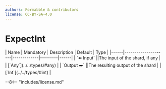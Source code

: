 ```yaml
---
authors: Formabble & contributors
license: CC-BY-SA-4.0
---
```



# ExpectInt

<div class="sh-parameters" markdown="1">
| Name | Mandatory | Description | Default | Type |
|------|---------------------|-------------|---------|------|
| `⬅️ Input` ||The input of the shard, if any | | [`Any`](../../types/#any) |
| `Output ➡️` ||The resulting output of the shard | | [`Int`](../../types/#int) |

</div>



--8<-- "includes/license.md"

